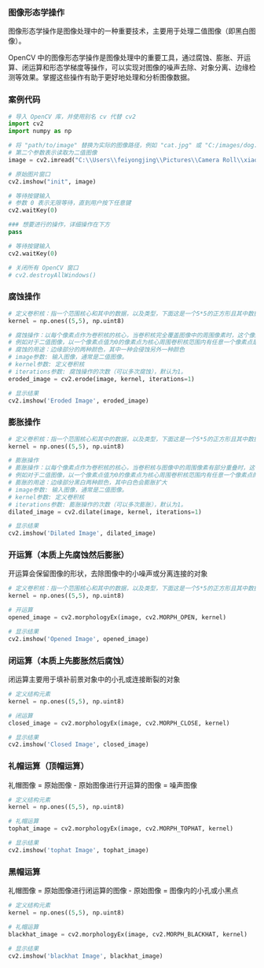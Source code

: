 ### 图像形态学操作
图像形态学操作是图像处理中的一种重要技术，主要用于处理二值图像（即黑白图像）。

OpenCV 中的图像形态学操作是图像处理中的重要工具，通过腐蚀、膨胀、开运算、闭运算和形态学梯度等操作，可以实现对图像的噪声去除、对象分离、边缘检测等效果。掌握这些操作有助于更好地处理和分析图像数据。

### 案例代码
~~~python
# 导入 OpenCV 库，并使用别名 cv 代替 cv2
import cv2
import numpy as np

# 将 "path/to/image" 替换为实际的图像路径，例如 "cat.jpg" 或 "C:/images/dog.png"
# 第二个参数表示读取为二值图像
image = cv2.imread("C:\\Users\\feiyongjing\\Pictures\\Camera Roll\\xiao.jpeg", 0)

# 原始图片窗口
cv2.imshow("init", image)

# 等待按键输入
# 参数 0 表示无限等待，直到用户按下任意键
cv2.waitKey(0)

### 想要进行的操作，详细操作在下方
pass

# 等待按键输入
cv2.waitKey(0)

# 关闭所有 OpenCV 窗口
# cv2.destroyAllWindows()
~~~



### 腐蚀操作
~~~python
# 定义卷积核：指一个范围核心和其中的数据，以及类型，下面这是一个5*5的正方形且其中数据类型都是整型
kernel = np.ones((5,5), np.uint8)

# 腐蚀操作：以每个像素点作为卷积核的核心，当卷积核完全覆盖图像中的周围像素时，这个像素才会被保留，否则会被腐蚀
# 例如对于二值图像，以一个像素点值为0的像素点为核心周围卷积核范围内有任意一个像素点是1表示核心点的值会变为1，其他情况保持原值
# 腐蚀的用途：边缘部分的两种颜色，其中一种会侵蚀另外一种颜色
# image参数: 输入图像，通常是二值图像。
# kernel参数: 定义卷积核
# iterations参数: 腐蚀操作的次数（可以多次腐蚀），默认为1。
eroded_image = cv2.erode(image, kernel, iterations=1)

# 显示结果
cv2.imshow('Eroded Image', eroded_image)
~~~

### 膨胀操作
~~~python
# 定义卷积核：指一个范围核心和其中的数据，以及类型，下面这是一个5*5的正方形且其中数据类型都是整型
kernel = np.ones((5,5), np.uint8)

# 膨胀操作
# 膨胀操作：以每个像素点作为卷积核的核心，当卷积核与图像中的周围像素有部分重叠时，这个范围内的全部像素点的值全部变为卷积核像素点的值
# 例如对于二值图像，以一个像素点值为0的像素点为核心周围卷积核范围内有任意一个像素点的值与其一致是0则表示该范围内的值都会变为0，其他情况保持原值
# 膨胀的用途：边缘部分黑白两种颜色，其中白色会膨胀扩大
# image参数: 输入图像，通常是二值图像。
# kernel参数: 定义卷积核
# iterations参数: 膨胀操作的次数（可以多次膨胀），默认为1。
dilated_image = cv2.dilate(image, kernel, iterations=1)

# 显示结果
cv2.imshow('Dilated Image', dilated_image)
~~~


### 开运算（本质上先腐蚀然后膨胀）
开运算会保留图像的形状，去除图像中的小噪声或分离连接的对象
~~~python
# 定义卷积核：指一个范围核心和其中的数据，以及类型，下面这是一个5*5的正方形且其中数据都是整型1
kernel = np.ones((5,5), np.uint8)

# 开运算
opened_image = cv2.morphologyEx(image, cv2.MORPH_OPEN, kernel)

# 显示结果
cv2.imshow('Opened Image', opened_image)
~~~

### 闭运算（本质上先膨胀然后腐蚀）
闭运算主要用于填补前景对象中的小孔或连接断裂的对象
~~~python
# 定义结构元素
kernel = np.ones((5,5), np.uint8)

# 闭运算
closed_image = cv2.morphologyEx(image, cv2.MORPH_CLOSE, kernel)

# 显示结果
cv2.imshow('Closed Image', closed_image)
~~~

### 礼帽运算（顶帽运算）
礼帽图像 = 原始图像 - 原始图像进行开运算的图像 = 噪声图像
~~~python
# 定义结构元素
kernel = np.ones((5,5), np.uint8)

# 礼帽运算
tophat_image = cv2.morphologyEx(image, cv2.MORPH_TOPHAT, kernel)

# 显示结果
cv2.imshow('tophat Image', tophat_image)
~~~

### 黑帽运算
礼帽图像 = 原始图像进行闭运算的图像 - 原始图像 = 图像内的小孔或小黑点
~~~python
# 定义结构元素
kernel = np.ones((5,5), np.uint8)

# 礼帽运算
blackhat_image = cv2.morphologyEx(image, cv2.MORPH_BLACKHAT, kernel)

# 显示结果
cv2.imshow('blackhat Image', blackhat_image)
~~~


